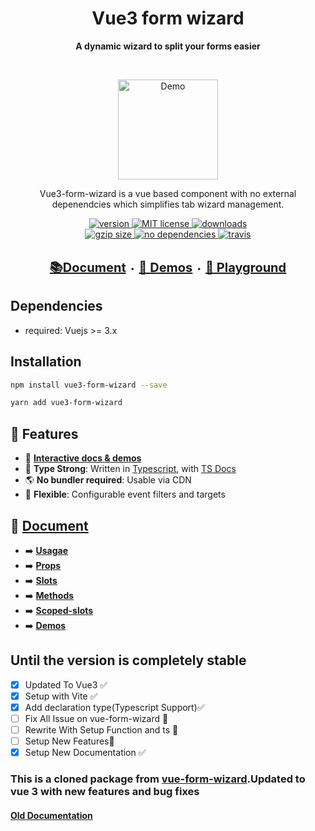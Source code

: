 <h1 align="center">Vue3 form wizard</h1>


<p align="center"><b>A dynamic wizard to split your forms easier</b></p>
<br>
<p align="center">
  <a href="http://vue3-form-wizard-document.netlify.com"><img src="https://i.postimg.cc/258CSGbV/vue3-form-wizard-icon.png" alt="Demo" width="160"></a>
  <p align="center">Vue3-form-wizard is a vue based component with no external depenendcies which simplifies tab wizard management.</p>
</p>

<p align="center">
  <a href="https://www.npmjs.com/package/vue3-form-wizard">
    <img src="https://img.shields.io/npm/v/vue3-form-wizard.svg?style=flat-square" alt="version">
  </a>
  <a href="https://github.com/parsajiravand/vue3-form-wizard/blob/master/LICENSE">
    <img src="https://img.shields.io/npm/l/vue3-form-wizard.svg?style=flat-square" alt="MIT license">
  </a>
  <a href="http://npmcharts.com/compare/vue3-form-wizard">
    <img src="https://img.shields.io/npm/dm/vue3-form-wizard.svg?style=flat-square" alt="downloads">
  </a>
  <br>
  <a href="https://unpkg.com/vue3-form-wizard/dist/">
    <img src="http://img.badgesize.io/https://unpkg.com/vue3-form-wizard/dist/vue3-form-wizard.umd.js?compression=gzip&label=gzip%20size&style=flat-square" alt="gzip size">
  </a>
  <a href="https://github.com/parsajiravand/vue3-form-wizard/blob/master/package.json">
    <img src="https://img.shields.io/badge/dependencies-none-lightgrey.svg?style=flat-square" alt="no dependencies">
  </a>
  <a href="https://travis-ci.org/parsajiravand/vue3-form-wizard">
    <img src="https://img.shields.io/travis/parsajiravand/vue3-form-wizard.svg?style=flat-square" alt="travis">
  </a>
</p>

<p align="center">
  <br>
  <strong>
  <a style="font-size:20px" href="https://vue3-form-wizard-document.netlify.app/usage"> 📚Document</a> ・
  <a style="font-size:20px" href="https://vue3-form-wizard-document.netlify.app/demos">🔎 Demos</a> ・
  <a style="font-size:20px" href="https://vue3-form-wizard-document.netlify.app/playground"> 🔬 Playground</a>
  </strong>
</p>

## Dependencies
- required: Vuejs >= 3.x

## Installation
```bash
npm install vue3-form-wizard --save
```
```bash
yarn add vue3-form-wizard
```
## 🚀 Features

- 🎪 [**Interactive docs & demos**](https://vue3-form-wizard-document.netlify.app/demos/)
- 🦾 **Type Strong**: Written in [Typescript](https://www.typescriptlang.org/), with [TS Docs](https://github.com/microsoft/tsdoc)
- 🌎 **No bundler required**: Usable via CDN
- 🔩 **Flexible**: Configurable event filters and targets

## 🔧 [**Document**](https://vue3-form-wizard-document.netlify.app/usage/)

- ➡️ [**Usagae**](https://vue3-form-wizard-document.netlify.app/usage/)
- ➡️ [**Props**](https://vue3-form-wizard-document.netlify.app/props/)
- ➡️ [**Slots**](https://vue3-form-wizard-document.netlify.app/slots/)
- ➡️ [**Methods**](https://vue3-form-wizard-document.netlify.app/Mmthods/)
- ➡️ [**Scoped-slots**](https://vue3-form-wizard-document.netlify.app/scoped-slots/)
- ➡️ [**Demos**](https://vue3-form-wizard-document.netlify.app/demos/)



## Until the version is completely stable
- [x] Updated To Vue3 ✅
- [x] Setup with Vite ✅
- [x] Add declaration type(Typescript Support)✅
- [ ] Fix All Issue on vue-form-wizard 🚧
- [ ] Rewrite With Setup Function and ts 🚧
- [ ] Setup New Features🚧
- [x] Setup New Documentation ✅

### This is a cloned package from  [vue-form-wizard](https://github.com/BinarCode/vue-form-wizard).Updated to vue 3 with new features and bug fixes


#### [Old Documentation](https://binarcode.github.io/vue-form-wizard/#/)